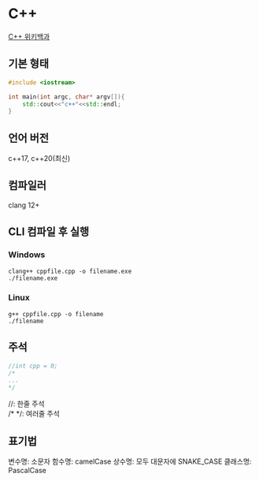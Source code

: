 # C++
[C++ 위키백과](https://ko.wikipedia.org/wiki/C%2B%2B)

## 기본 형태
```c++
#include <iostream>

int main(int argc, char* argv[]){
    std::cout<<"c++"<<std::endl;
}
```

## 언어 버전
c++17, c++20(최신)

## 컴파일러
clang 12+

## CLI 컴파일 후 실행
### Windows
```
clang++ cppfile.cpp -o filename.exe
./filename.exe
```
### Linux
```
g++ cppfile.cpp -o filename
./filename
```

## 주석
```c++
//int cpp = 0;
/*
...
*/
```
//: 한줄 주석   
/* */: 여러줄 주석

## 표기법
변수명: 소문자
함수명: camelCase
상수명: 모두 대문자에 SNAKE_CASE
클래스명: PascalCase
